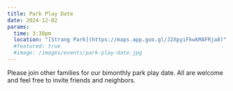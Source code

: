 ```yaml
---
title: Park Play Date
date: 2024-12-02
params:
  time: 3:30pm
  location: "[Strang Park](https://maps.app.goo.gl/J2XpyiFkwkMAFRja8)"
  #featured: true
  #image: /images/events/park-play-date.jpg
---
```


Please join other families for our bimonthly park play date. All are welcome and feel free to invite friends and neighbors.

<!--more-->
